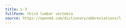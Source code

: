 ```yaml
---
title: L-3
fullForm: third lumbar vertebra
source: https://openmd.com/dictionary/abbreviations/l
---
```

